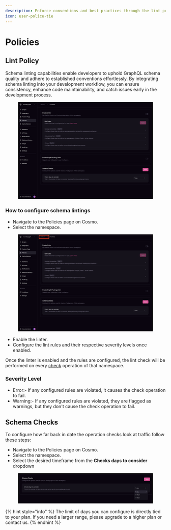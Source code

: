 ```yaml
---
description: Enforce conventions and best practices through the lint policy.
icon: user-police-tie
---
```


# Policies

## Lint Policy

Schema linting capabilities enable developers to uphold GraphQL schema quality and adhere to established conventions effortlessly. By integrating schema linting into your development workflow, you can ensure consistency, enhance code maintainability, and catch issues early in the development process.

<figure><img src="../../.gitbook/assets/policies.png" alt=""><figcaption></figcaption></figure>

### How to configure schema lintings

* Navigate to the Policies page on Cosmo.
* Select the namespace.

<figure><img src="../../.gitbook/assets/ns switch.png" alt=""><figcaption></figcaption></figure>

* Enable the linter.
* Configure the lint rules and their respective severity levels once enabled.

Once the linter is enabled and the rules are configured, the lint check will be performed on every [check](../../cli/subgraph/check.md) operation of that namespace.

### Severity Level

* Error:- If any configured rules are violated, it causes the check operation to fail.
* Warning:- If any configured rules are violated, they are flagged as warnings, but they don't cause the check operation to fail.

## Schema Checks

To configure how far back in date the operation checks look at traffic follow these steps:

* Navigate to the Policies page on Cosmo.
* Select the namespace.
* Select the desired timeframe from the **Checks days to consider** dropdown

<figure><img src="../../.gitbook/assets/schema-checks (1).png" alt=""><figcaption></figcaption></figure>

{% hint style="info" %}
The limit of days you can configure is directly tied to your plan. If you need a larger range, please upgrade to a higher plan or contact us.
{% endhint %}
